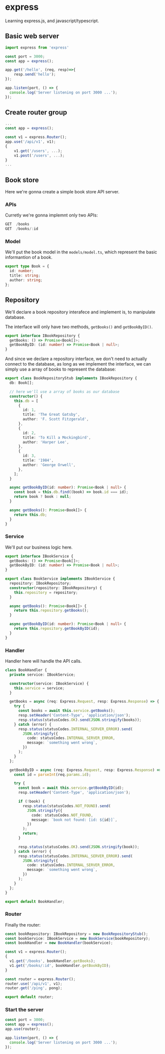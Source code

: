 # express

Learning express.js, and javascript/typescript.

## Basic web server

```ts
import express from 'express'

const port = 3000;
const app = express();

app.get('/hello', (req, resp)=>{
    resp.send('hello');
});

app.listen(port, () => {
  console.log('Server listening on port 3000 ...');
});
```

## Create router group
```ts
...
const app = express();

const v1 = express.Router();
app.use('/api/v1', v1);
{
    v1.get('/users', ...);
    v1.post('/users', ...);
}
...
```

## Book store

Here we're gonna create a simple book store API server.

### APIs

Curretly we're gonna implemnt only two APIs:

```ts
GET  /books
GET  /books/:id
```

### Model

We'll put the book model in the `models/model.ts`, which represent the basic informantion of a book.

```ts
export type Book = {
  id: number;
  title: string;
  author: string;
};
```

## Repository

We'll declare a book repository interafece and implement is, to manipulate database.

The interface will only have two methods, `getBooks()` and `getBookByID()`.

```ts
export interface IBookRepository {
  getBooks: () => Promise<Book[]>;
  getBookByID: (id: number) => Promise<Book | null>;
}
```

And since we declare a repository interface, we don't need to actually connect to the database, as long as we implement the interface, we can simply use a array of books to represent the database:

```ts
export class BookRepositoryStub implements IBookRepository {
  db: Book[];

  // here we'll use a array of books as our database
  constructor() {
    this.db = [
      {
        id: 1,
        title: 'The Great Gatsby',
        author: 'F. Scott Fitzgerald',
      },
      {
        id: 2,
        title: 'To Kill a Mockingbird',
        author: 'Harper Lee',
      },
      {
        id: 3,
        title: '1984',
        author: 'George Orwell',
      },
    ];
  }

  async getBookByID(id: number): Promise<Book | null> {
    const book = this.db.find((book) => book.id === id);
    return book ? book : null;
  }

  async getBooks(): Promise<Book[]> {
    return this.db;
  }
}
```

### Service

We'll put our business logic here.

```ts
export interface IBookService {
  getBooks: () => Promise<Book[]>;
  getBookByID: (id: number) => Promise<Book | null>;
}

export class BookService implements IBookService {
  repository: IBookRepository;
  constructor(repository: IBookRepository) {
    this.repository = repository;
  }

  async getBooks(): Promise<Book[]> {
    return this.repository.getBooks();
  }

  async getBookByID(id: number): Promise<Book | null> {
    return this.repository.getBookByID(id);
  }
}
```

### Handler

Handler here will handle the API calls.

```ts
class BookHandler {
  private service: IBookService;

  constructor(service: IBookService) {
    this.service = service;
  }

  getBooks = async (req: Express.Request, resp: Express.Response) => {
    try {
      const books = await this.service.getBooks();
      resp.setHeader('Content-Type', 'application/json');
      resp.status(statusCodes.OK).send(JSON.stringify(books));
    } catch (error) {
      resp.status(statusCodes.INTERNAL_SERVER_ERROR).send(
        JSON.stringify({
          code: statusCodes.INTERNAL_SERVER_ERROR,
          message: `something went wrong`,
        })
      );
    }
  };

  getBookByID = async (req: Express.Request, resp: Express.Response) => {
    const id = parseInt(req.params.id);

    try {
      const book = await this.service.getBookByID(id);
      resp.setHeader('Content-Type', 'application/json');

      if (!book) {
        resp.status(statusCodes.NOT_FOUND).send(
          JSON.stringify({
            code: statusCodes.NOT_FOUND,
            message: `book not found: [id: ${id}]`,
          })
        );
        return;
      }

      resp.status(statusCodes.OK).send(JSON.stringify(book));
    } catch (error) {
      resp.status(statusCodes.INTERNAL_SERVER_ERROR).send(
        JSON.stringify({
          code: statusCodes.INTERNAL_SERVER_ERROR,
          message: `something went wrong`,
        })
      );
    }
  };
}

export default BookHandler;
```

### Router

Finally the router:

```ts
const bookRepository: IBookRepository = new BookRepositoryStub();
const bookService: IBookService = new BookService(bookRepository);
const bookHandler = new BookHandler(bookService);

const v1 = express.Router();
{
  v1.get('/books', bookHandler.getBooks);
  v1.get('/books/:id', bookHandler.getBookByID);
}

const router = express.Router();
router.use('/api/v1', v1);
router.get('/ping', pong);

export default router;
```

### Start the server

```ts
const port = 3000;
const app = express();
app.use(router);

app.listen(port, () => {
  console.log('Server listening on port 3000 ...');
});
```
